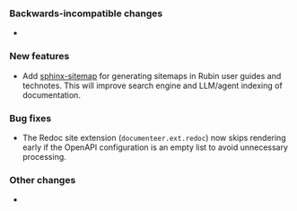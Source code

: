 <!-- Delete the sections that don't apply -->

### Backwards-incompatible changes

-

### New features

- Add [sphinx-sitemap](https://sphinx-sitemap.readthedocs.io/en/latest/index.html) for generating sitemaps in Rubin user guides and technotes. This will improve search engine and LLM/agent indexing of documentation.

### Bug fixes

- The Redoc site extension (`documenteer.ext.redoc`) now skips rendering early if the OpenAPI configuration is an empty list to avoid unnecessary processing.

### Other changes

-

